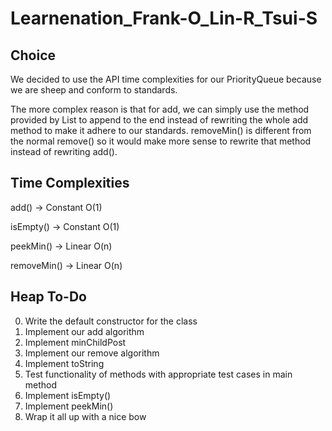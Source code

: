 # Learnenation_Frank-O_Lin-R_Tsui-S

## Choice   

We decided to use the API time complexities for our PriorityQueue because we are sheep and conform to standards. 

The more complex reason is that for add, we can simply use the method provided by List to append to the end instead of rewriting the whole add method to make it adhere to our standards. removeMin() is different from the normal remove() so it would make more sense to rewrite that method instead of rewriting add(). 

## Time Complexities   

add() -> Constant O(1)

isEmpty() -> Constant O(1) 

peekMin() -> Linear O(n)

removeMin() -> Linear O(n)

## Heap To-Do 

0. Write the default constructor for the class
1. Implement our add algorithm 
2. Implement minChildPost
3. Implement our remove algorithm 
4. Implement toString 
5. Test functionality of methods with appropriate test cases in main method 
6. Implement isEmpty() 
7. Implement peekMin() 
8. Wrap it all up with a nice bow 
